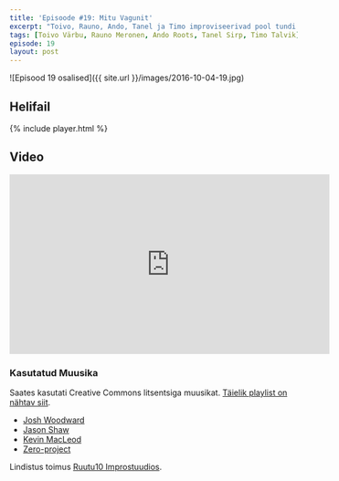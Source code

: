 ```yaml
---
title: 'Episoode #19: Mitu Vagunit'
excerpt: "Toivo, Rauno, Ando, Tanel ja Timo improviseerivad pool tundi kuuldemängu"
tags: [Toivo Värbu, Rauno Meronen, Ando Roots, Tanel Sirp, Timo Talvik]
episode: 19
layout: post
---
```


![Episood 19 osalised]({{ site.url }}/images/2016-10-04-19.jpg)

## Helifail

{% include player.html %}

## Video

<iframe width="560" height="315" src="https://www.youtube-nocookie.com/embed/MBTby2iHqZs?rel=0" frameborder="0" allowfullscreen></iframe>

### Kasutatud Muusika

Saates kasutati Creative Commons litsentsiga muusikat. [Täielik playlist on nähtav siit](/cue/19.cue).

- [Josh Woodward](https://www.joshwoodward.com)
- [Jason Shaw](http://audionautix.com)
- [Kevin MacLeod](https://incompetech.com)
- [Zero-project](http://zero-project.gr)

Lindistus toimus [Ruutu10 Improstuudios](http://ruutu10.ee/).